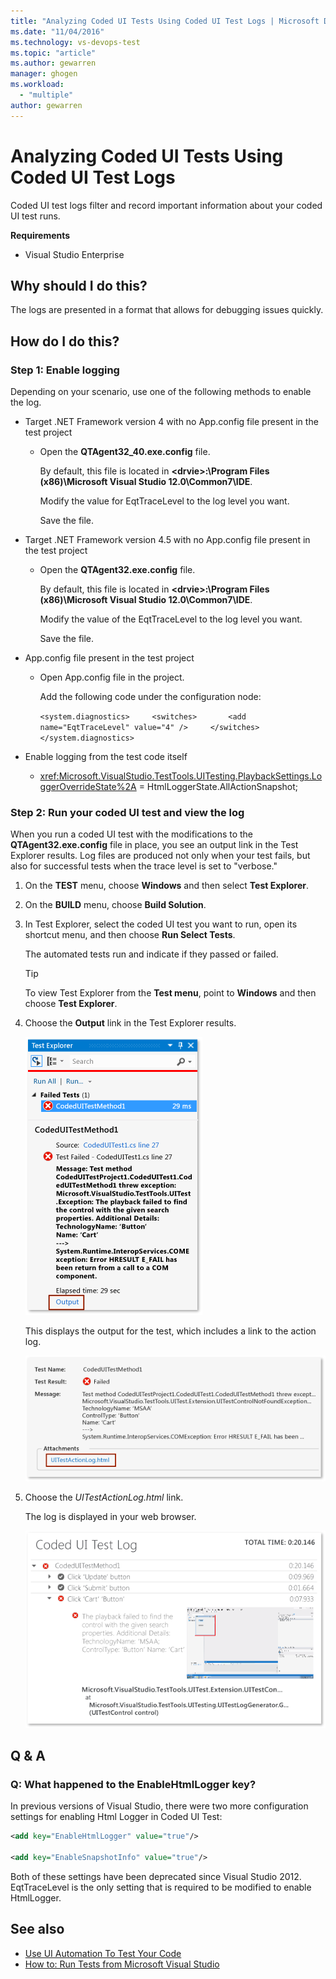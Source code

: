 ```yaml
---
title: "Analyzing Coded UI Tests Using Coded UI Test Logs | Microsoft Docs"
ms.date: "11/04/2016"
ms.technology: vs-devops-test
ms.topic: "article"
ms.author: gewarren
manager: ghogen
ms.workload:
  - "multiple"
author: gewarren
---
```

# Analyzing Coded UI Tests Using Coded UI Test Logs

Coded UI test logs filter and record important information about your coded UI test runs.

 **Requirements**

- Visual Studio Enterprise

## Why should I do this?

The logs are presented in a format that allows for debugging issues quickly.

## How do I do this?

### Step 1: Enable logging

Depending on your scenario, use one of the following methods to enable the log.

- Target .NET Framework version 4 with no App.config file present in the test project

    - Open the **QTAgent32_40.exe.config** file.

         By default, this file is located in **\<drvie>:\Program Files (x86)\Microsoft Visual Studio 12.0\Common7\IDE**.

         Modify the value for EqtTraceLevel to the log level you want.

         Save the file.

- Target .NET Framework version 4.5 with no App.config file present in the test project

    - Open the **QTAgent32.exe.config** file.

         By default, this file is located in **\<drvie>:\Program Files (x86)\Microsoft Visual Studio 12.0\Common7\IDE**.

         Modify the value of the EqtTraceLevel to the log level you want.

         Save the file.

- App.config file present in the test project

    - Open App.config file in the project.

         Add the following code under the configuration node:

         `<system.diagnostics>     <switches>       <add name="EqtTraceLevel" value="4" />     </switches>  </system.diagnostics>`

- Enable logging from the test code itself

    - <xref:Microsoft.VisualStudio.TestTools.UITesting.PlaybackSettings.LoggerOverrideState%2A> = HtmlLoggerState.AllActionSnapshot;

### Step 2: Run your coded UI test and view the log

 When you run a coded UI test with the modifications to the **QTAgent32.exe.config** file in place, you see an output link in the Test Explorer results. Log files are produced not only when your test fails, but also for successful tests when the trace level is set to "verbose."

1.  On the **TEST** menu, choose **Windows** and then select **Test Explorer**.

2.  On the **BUILD** menu, choose **Build Solution**.

3.  In Test Explorer, select the coded UI test you want to run, open its shortcut menu, and then choose **Run Select Tests**.

     The automated tests run and indicate if they passed or failed.

    > [!TIP]
    >  To view Test Explorer from the **Test menu**, point to **Windows** and then choose **Test Explorer**.

4.  Choose the **Output** link in the Test Explorer results.

     ![Output link in the Test Explorer](../test/media/cuit_htmlactionlog1.png "CUIT_HTMLActionLog1")

     This displays the output for the test, which includes a link to the action log.

     ![Results and output links from coded UI test](../test/media/cuit_htmlactionlog2.png "CUIT_HTMLActionLog2")

5.  Choose the *UITestActionLog.html* link.

     The log is displayed in your web browser.

     ![Coded UI test log file](../test/media/cuit_htmlactionlog3.png "CUIT_HTMLActionLog3")

## Q & A

### Q: What happened to the EnableHtmlLogger key?

In previous versions of Visual Studio, there were two more configuration settings for enabling Html Logger in Coded UI Test:

```xml
<add key="EnableHtmlLogger" value="true"/>

<add key="EnableSnapshotInfo" value="true"/>
```

Both of these settings have been deprecated since Visual Studio 2012. EqtTraceLevel is the only setting that is required to be modified to enable HtmlLogger.

## See also

- [Use UI Automation To Test Your Code](../test/use-ui-automation-to-test-your-code.md)
- [How to: Run Tests from Microsoft Visual Studio](http://msdn.microsoft.com/Library/1a1207a9-2a33-4a1e-a1e3-ddf0181b1046)
